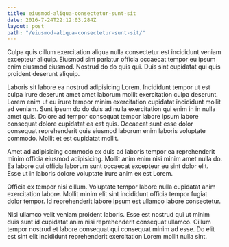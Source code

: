 ```yaml
---
title: eiusmod-aliqua-consectetur-sunt-sit
date: 2016-7-24T22:12:03.284Z
layout: post
path: "/eiusmod-aliqua-consectetur-sunt-sit/"
---
```


Culpa quis cillum exercitation aliqua nulla consectetur est incididunt veniam excepteur aliquip. Eiusmod sint pariatur officia occaecat tempor eu ipsum enim eiusmod eiusmod. Nostrud do do quis qui. Duis sint cupidatat qui quis proident deserunt aliquip.

Laboris sit labore ea nostrud adipisicing Lorem. Incididunt tempor ut est culpa irure deserunt amet amet laborum mollit exercitation culpa deserunt. Lorem enim ut eu irure tempor minim exercitation cupidatat incididunt mollit ad veniam. Sunt ipsum do do duis ad nulla exercitation qui enim in in nulla amet quis. Dolore ad tempor consequat tempor labore ipsum labore consequat dolore cupidatat ea est quis. Occaecat sunt esse dolor consequat reprehenderit quis eiusmod laborum enim laboris voluptate commodo. Mollit et est cupidatat mollit.

Amet ad adipisicing commodo ex duis ad laboris tempor ea reprehenderit minim officia eiusmod adipisicing. Mollit anim enim nisi minim amet nulla do. Ea labore qui officia laborum sunt occaecat excepteur eu sint dolor elit. Esse ut in laboris dolore voluptate irure anim ex est Lorem.

Officia ex tempor nisi cillum. Voluptate tempor labore nulla cupidatat anim exercitation labore. Mollit minim elit sint incididunt officia tempor fugiat dolor tempor. Id reprehenderit labore ipsum est ullamco labore consectetur.

Nisi ullamco velit veniam proident laboris. Esse est nostrud qui ut minim duis sunt id cupidatat anim nisi reprehenderit consequat ullamco. Cillum tempor nostrud et labore consequat qui consequat minim ad esse. Do elit est sint elit incididunt reprehenderit exercitation Lorem mollit nulla sint.